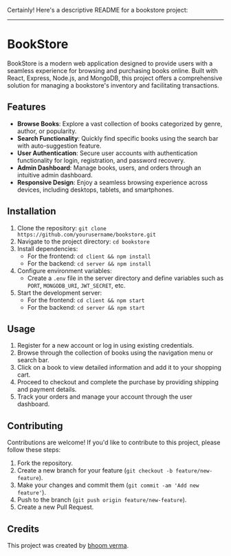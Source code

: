 Certainly! Here's a descriptive README for a bookstore project:

---

# BookStore

BookStore is a modern web application designed to provide users with a seamless experience for browsing and purchasing books online. Built with React, Express, Node.js, and MongoDB, this project offers a comprehensive solution for managing a bookstore's inventory and facilitating transactions.

## Features

- **Browse Books**: Explore a vast collection of books categorized by genre, author, or popularity.
- **Search Functionality**: Quickly find specific books using the search bar with auto-suggestion feature.
- **User Authentication**: Secure user accounts with authentication functionality for login, registration, and password recovery.
- **Admin Dashboard**: Manage books, users, and orders through an intuitive admin dashboard.
- **Responsive Design**: Enjoy a seamless browsing experience across devices, including desktops, tablets, and smartphones.

## Installation

1. Clone the repository: `git clone https://github.com/yourusername/bookstore.git`
2. Navigate to the project directory: `cd bookstore`
3. Install dependencies:
   - For the frontend: `cd client && npm install`
   - For the backend: `cd server && npm install`
4. Configure environment variables:
   - Create a `.env` file in the server directory and define variables such as `PORT`, `MONGODB_URI`, `JWT_SECRET`, etc.
5. Start the development server:
   - For the frontend: `cd client && npm start`
   - For the backend: `cd server && npm start`

## Usage

1. Register for a new account or log in using existing credentials.
2. Browse through the collection of books using the navigation menu or search bar.
3. Click on a book to view detailed information and add it to your shopping cart.
4. Proceed to checkout and complete the purchase by providing shipping and payment details.
5. Track your orders and manage your account through the user dashboard.

## Contributing

Contributions are welcome! If you'd like to contribute to this project, please follow these steps:

1. Fork the repository.
2. Create a new branch for your feature (`git checkout -b feature/new-feature`).
3. Make your changes and commit them (`git commit -am 'Add new feature'`).
4. Push to the branch (`git push origin feature/new-feature`).
5. Create a new Pull Request.

## Credits

This project was created by [bhoom verma](https://github.com/bhoomi1024).
